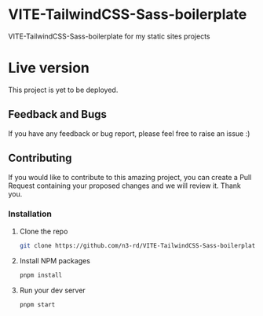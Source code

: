 # VITE-TailwindCSS-Sass-boilerplate

VITE-TailwindCSS-Sass-boilerplate for my static sites projects

# Live version

This project is yet to be deployed.

## Feedback and Bugs

If you have any feedback or bug report, please feel free to raise an issue :)

## Contributing

If you would like to contribute to this amazing project, you can create a Pull Request containing your proposed changes and we will review it. Thank you.

### Installation

1. Clone the repo
   ```sh
   git clone https://github.com/n3-rd/VITE-TailwindCSS-Sass-boilerplate
   ```
1. Install NPM packages
   ```sh
   pnpm install
   ```
1. Run your dev server
   ```js
   pnpm start
   ```
